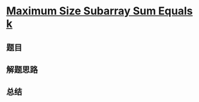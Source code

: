 # [Maximum Size Subarray Sum Equals k](https://leetcode.com/problems/maximum-size-subarray-sum-equals-k/)
## 题目


## 解题思路


## 总结


